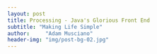 ```yaml
---
layout: post
title: Processing - Java's Glorious Front End
subtitle: "Making Life Simple"
author:     "Adam Musciano"
header-img: "img/post-bg-02.jpg"
---
```




